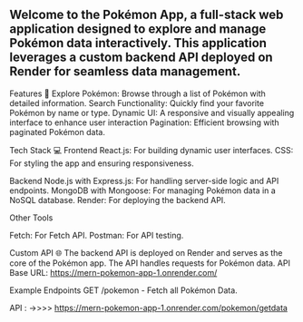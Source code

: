 ## Welcome to the Pokémon App, a full-stack web application designed to explore and manage Pokémon data interactively. This application leverages a custom backend API deployed on Render for seamless data management.

Features 🚀
Explore Pokémon: Browse through a list of Pokémon with detailed information.
Search Functionality: Quickly find your favorite Pokémon by name or type.
Dynamic UI: A responsive and visually appealing interface to enhance user interaction
Pagination: Efficient browsing with paginated Pokémon data.


Tech Stack 💻
Frontend
React.js: For building dynamic user interfaces.
CSS: For styling the app and ensuring responsiveness.

Backend
Node.js with Express.js: For handling server-side logic and API endpoints.
MongoDB with Mongoose: For managing Pokémon data in a NoSQL database.
Render: For deploying the backend API.

Other Tools

Fetch: For Fetch API.
Postman: For API testing.


Custom API 🌐
The backend API is deployed on Render and serves as the core of the Pokémon app. The API handles requests for Pokémon data.
API Base URL: https://mern-pokemon-app-1.onrender.com/

Example Endpoints
GET /pokemon - Fetch all Pokémon Data.

API : ->>>>   https://mern-pokemon-app-1.onrender.com/pokemon/getdata

